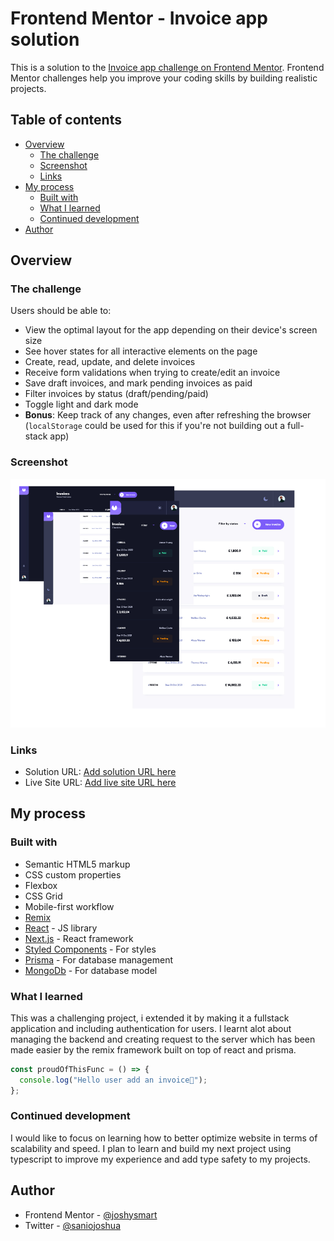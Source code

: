 # Frontend Mentor - Invoice app solution

This is a solution to the [Invoice app challenge on Frontend Mentor](https://www.frontendmentor.io/challenges/invoice-app-i7KaLTQjl). Frontend Mentor challenges help you improve your coding skills by building realistic projects.

## Table of contents

- [Overview](#overview)
  - [The challenge](#the-challenge)
  - [Screenshot](#screenshot)
  - [Links](#links)
- [My process](#my-process)
  - [Built with](#built-with)
  - [What I learned](#what-i-learned)
  - [Continued development](#continued-development)
- [Author](#author)

## Overview

### The challenge

Users should be able to:

- View the optimal layout for the app depending on their device's screen size
- See hover states for all interactive elements on the page
- Create, read, update, and delete invoices
- Receive form validations when trying to create/edit an invoice
- Save draft invoices, and mark pending invoices as paid
- Filter invoices by status (draft/pending/paid)
- Toggle light and dark mode
- **Bonus**: Keep track of any changes, even after refreshing the browser (`localStorage` could be used for this if you're not building out a full-stack app)

### Screenshot

![](./public/assets/screenshot.jpg)

### Links

- Solution URL: [Add solution URL here](https://www.frontendmentor.io/solutions/invoice-app-z7OoyA-CAX)
- Live Site URL: [Add live site URL here](https://invoice-app-joshysmart.vercel.app/invoices)

## My process

### Built with

- Semantic HTML5 markup
- CSS custom properties
- Flexbox
- CSS Grid
- Mobile-first workflow
- [Remix](https://remix.run/)
- [React](https://reactjs.org/) - JS library
- [Next.js](https://nextjs.org/) - React framework
- [Styled Components](https://styled-components.com/) - For styles
- [Prisma](https://www.prisma.io/) - For database management
- [MongoDb](https://www.mongodb.com) - For database model

### What I learned

This was a challenging project, i extended it by making it a fullstack application and including authentication for users. I learnt alot about managing the backend and creating request to the server which has been made easier by the remix framework built on top of react and prisma.

```js
const proudOfThisFunc = () => {
  console.log("Hello user add an invoice🎉");
};
```

### Continued development

I would like to focus on learning how to better optimize website in terms of scalability and speed. I plan to learn and build my next project using typescript to improve my experience and add type safety to my projects.

## Author

- Frontend Mentor - [@joshysmart](https://www.frontendmentor.io/profile/joshysmart)
- Twitter - [@saniojoshua](https://www.twitter.com/saniojoshua)
